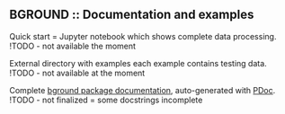 BGROUND :: Documentation and examples
-------------------------------------

Quick start = Jupyter notebook
which shows complete data processing.
!TODO - not available the moment

External
directory with examples
each example contains testing data.
!TODO - not available at the moment 

Complete [bground package documentation](./pdoc.html/index.html),
auto-generated with [PDoc](https://pdoc.dev).
!TODO - not finalized = some docstrings incomplete

